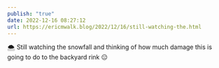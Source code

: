 ```yaml
---
publish: "true"
date: 2022-12-16 08:27:12
url: https://ericmwalk.blog/2022/12/16/still-watching-the.html
---
```

<p>🌨 Still watching the snowfall and thinking of how much damage this is going to do to the backyard rink 😑</p>
